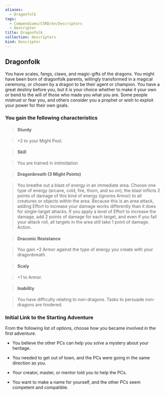```yaml
---
aliases:
  - Dragonfolk
tags:
  - Compendiums/CSRD/en/Descriptors
  - Descriptor
title: Dragonfolk
collection: Descriptors
kind: Descriptor
---
```

## Dragonfolk    
You have scales, fangs, claws, and magic-gifts of the dragons. You might have been born of dragonfolk parents, willingly transformed in a magical ceremony, or chosen by a dragon to be their agent or champion. You have a great destiny before you, but it is your choice whether to make it your own or bend to the will of those who made you what you are. Some people mistrust or fear you, and others consider you a prophet or wish to exploit your power for their own goals.  
### You gain the following characteristics    
> #### Sturdy  
> +2 to your Might Pool.    
  
> #### Skill  
> You are trained in intimidation    
  
> #### Dragonbreath (3 Might Points)  
> You breathe out a blast of energy in an immediate area. Choose one type of energy (arcane, cold, fire, thorn, and so on); the blast inflicts 2 points of damage of this kind of energy (ignores Armor) to all creatures or objects within the area. Because this is an area attack, adding Effort to increase your damage works differently than it does for single-target attacks. If you apply a level of Effort to increase the damage, add 2 points of damage for each target, and even if you fail your attack roll, all targets in the area still take 1 point of damage. Action.    
  
> #### Draconic Resistance  
> You gain +2 Armor against the type of energy you create with your dragonbreath.    
  
> #### Scaly  
> +1 to Armor.    
  
> #### Inability  
> You have difficulty relating to non-dragons. Tasks to persuade non-dragons are hindered.    
  
### Initial Link to the Starting Adventure    
From the following list of options, choose how you became involved in the first adventure.    
- You believe the other PCs can help you solve a mystery about your heritage.    
- You needed to get out of town, and the PCs were going in the same direction as you.    
- Your creator, master, or mentor told you to help the PCs.    
- You want to make a name for yourself, and the other PCs seem competent and compatible.  